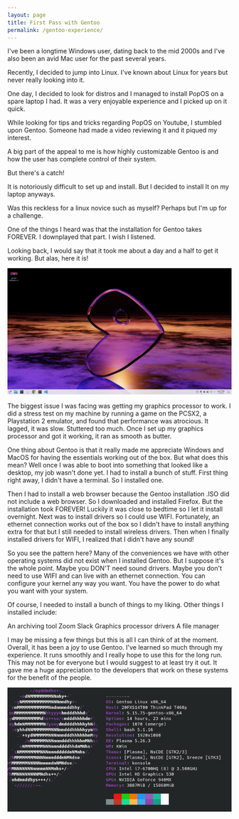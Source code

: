 ```yaml
---
layout: page
title: First Pass with Gentoo
permalink: /gentoo-experience/
---
```



I've been a longtime Windows user, dating back to the mid 2000s and I've also been an avid Mac user for the past
several years.

Recently, I decided to jump into Linux. I've known about Linux for years but never really looking into it.


One day, I decided to look for distros and I managed to install PopOS on a spare laptop I had. It was a very enjoyable experience and I picked up on it quick.

While looking for tips and tricks regarding PopOS on Youtube, I stumbled upon Gentoo. Someone had made a video reviewing it and it piqued my interest.

A big part of the appeal to me is how highly customizable Gentoo is and how the user has complete control of their system.

But there's a catch!

It is notoriously difficult to set up and install. But I decided to install It on my laptop anyways. 

Was this reckless for a linux novice such as myself? Perhaps but I'm up for a challenge.

One of the things I heard was that the installation for Gentoo takes FOREVER. I downplayed that part. I wish I
listened.

Looking back, I would say that it took me about a day and a half to get it working. But alas, here it is!

![gentooworking](/images/gentoo-background.png)

The biggest issue I was facing was getting my graphics processor to work. I did a stress test on my machine by
running a game on the PCSX2, a Playstation 2 emulator, and found that performance was atrocious. It lagged, it
was slow. Stuttered too much. Once I set up
my graphics processor and got it working, it ran as smooth as butter.

One thing about Gentoo is that it really made me appreciate Windows and MacOS for having the essentials working
out of the box. But what does this mean?
Well once I was able to boot into something that looked like a desktop, my job wasn't done yet.
I had to install a bunch of stuff. First thing right away, I didn't have a terminal. So I installed one.

Then I had to install a web browser because the Gentoo installation .ISO did not include a web browser.
So I downloaded and installed Firefox. But the installation took FOREVER! Luckily it was close to bedtime so I
let it install overnight.
Next was to install drivers so I could use WIFI. Fortunately, an ethernet connection works out of the box so I
didn't have to install anything extra for that but I still needed to install wireless drivers.
Then when I finally installed drivers for WIFI, I realized that I didn't have any sound!

So you see the pattern here? Many of the conveniences we have with other operating systems did not exist when I
installed Gentoo.
But I suppose it's the whole point. Maybe you DON'T need sound drivers. Maybe you don't need to use WIFI and can
live with an ethernet connection. You can configure your kernel any way you want.
You have the power to do what you want with your system.

Of course, I needed to install a bunch of things to my liking. Other things I installed include:

An archiving tool
Zoom
Slack
Graphics processor drivers
A file manager

I may be missing a few things but this is all I can think of at the moment.
Overall, it has been a joy to use Gentoo. I've learned so much through my experience. It runs smoothly
and I really hope to use this for the long run. This may not be for everyone but I would suggest to at least try
it out. It gave me a huge appreciation to the developers that work on these systems for the benefit of the
people.


![gentoo console](/images/gentoo-konsole.png)